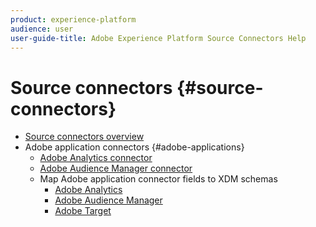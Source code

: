 ```yaml
---
product: experience-platform
audience: user
user-guide-title: Adobe Experience Platform Source Connectors Help
---
```


# Source connectors {#source-connectors}

- [Source connectors overview](home.md)
- Adobe application connectors {#adobe-applications}
    - [Adobe Analytics connector](ui/adobe-applications/analytics.md)
    - [Adobe Audience Manager connector](ui/adobe-applications/audience-manager.md)
  - Map Adobe application connector fields to XDM schemas
    - [Adobe Analytics](ui/adobe-applications/analytics-mapping.md)
    - [Adobe Audience Manager](ui/adobe-applications/audience-manager-mapping.md)
    - [Adobe Target](ui/adobe-applications/target-mapping.md)